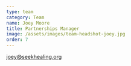 ```yaml
---
type: team
category: Team
name: Joey Moore
title: Partnerships Manager
image: /assets/images/team-headshot-joey.jpg
order: 7
---
```


<joey@seekhealing.org>
